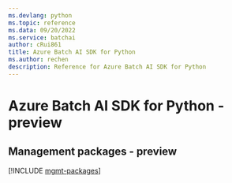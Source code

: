 ```yaml
---
ms.devlang: python
ms.topic: reference
ms.data: 09/20/2022
ms.service: batchai
author: cRui861
title: Azure Batch AI SDK for Python
ms.author: rechen
description: Reference for Azure Batch AI SDK for Python
---
```

# Azure Batch AI SDK for Python - preview

## Management packages - preview
[!INCLUDE [mgmt-packages](batch-ai-mgmt-index.md)]